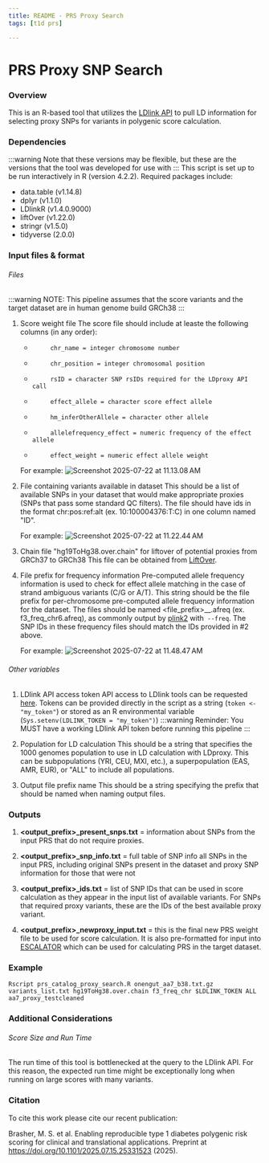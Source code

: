 ```yaml
---
title: README - PRS Proxy Search
tags: [t1d prs]

---
```


# PRS Proxy SNP Search
### Overview
This is an R-based tool that utilizes the [LDlink API](https://ldlink.nih.gov/?tab=home) to pull LD information for selecting proxy SNPs for variants in polygenic score calculation. 

### Dependencies
:::warning
Note that these versions may be flexible, but these are the versions that the tool was developed for use with
:::
This script is set up to be run interactively in R (version 4.2.2). Required packages include:
* data.table (v1.14.8)
* dplyr (v1.1.0)
* LDlinkR (v1.4.0.9000)
* liftOver (v1.22.0)
* stringr (v1.5.0)
* tidyverse (2.0.0)

### Input files & format

###### Files
:::warning
NOTE: This pipeline assumes that the score variants and the target dataset are in human genome build GRCh38
:::
1. Score weight file
    The score file should include at leaste the following columns (in any order):
    *          chr_name = integer chromosome number
    *          chr_position = integer chromosomal position
    *          rsID = character SNP rsIDs required for the LDproxy API call
    *          effect_allele = character score effect allele
    *          hm_inferOtherAllele = character other allele
    *          allelefrequency_effect = numeric frequency of the effect allele
    *          effect_weight = numeric effect allele weight

    For example:
    ![Screenshot 2025-07-22 at 11.13.08 AM](https://hackmd.io/_uploads/S1Icc76Iex.png)

2. File containing variants available in dataset
    This should be a list of available SNPs in your dataset that would make appropriate proxies (SNPs that pass some standard QC filters). The file should have ids in the format chr:pos:ref:alt (ex. 10:100004376:T:C) in one column named "ID".
    
    For example:
    ![Screenshot 2025-07-22 at 11.22.44 AM](https://hackmd.io/_uploads/rkoXaXaLgg.png)

    
3. Chain file "hg19ToHg38.over.chain" for liftover of potential proxies from GRCh37 to GRCh38
    This file can be obtained from [LiftOver](https://hgdownload.cse.ucsc.edu/goldenpath/hg19/liftOver/). 
    
4. File prefix for frequency information
    Pre-computed allele frequency information is used to check for effect allele matching in the case of strand ambiguous variants (C/G or A/T). This string should be the file prefix for per-chromosome pre-computed allele frequency information for the dataset. The files should be named <file_prefix>\_<chr>\_.afreq (ex. f3_freq_chr6.afreq), as commonly output by [plink2](https://www.cog-genomics.org/plink/2.0/) with` --freq`. The SNP IDs in these frequency files should match the IDs provided in #2 above.
    
    For example:
    ![Screenshot 2025-07-22 at 11.48.47 AM](https://hackmd.io/_uploads/S11fQ4aLlg.png)

    
###### Other variables
1. LDlink API access token
    API access to LDlink tools can be requested [here](https://ldlink.nih.gov/?tab=apiaccess). Tokens can be provided directly in the script as a string (`token <- "my_token"`) or stored as an R environmental variable (`Sys.setenv(LDLINK_TOKEN = "my_token")`)
:::warning
Reminder: You MUST have a working LDlink API token before running this pipeline
:::
    
2. Population for LD calculation
    This should be a string that specifies the 1000 genomes population to use in LD calculation with LDproxy. This can be subpopulations (YRI, CEU, MXl, etc.), a superpopulation (EAS, AMR, EUR), or "ALL" to include all populations.
    
3. Output file prefix name
    This should be a string specifying the prefix that should be named when naming output files.

### Outputs
1. **<output_prefix>_present_snps.txt** = information about SNPs from the input PRS that do not require proxies.
    
2. **<output_prefix>_snp_info.txt** = full table of SNP info all SNPs in the input PRS, including original SNPs present in the dataset and proxy SNP information for those that were not

3. **<output_prefix>_ids.txt** = list of SNP IDs that can be used in score calculation as they appear in the input list of available variants. For SNPs that required proxy variants, these are the IDs of the best available proxy variant.

4. **<output_prefix>_newproxy_input.txt** = this is the final new PRS weight file to be used for score calculation. It is also pre-formatted for input into [ESCALATOR](https://github.com/menglin44/ESCALATOR) which can be used for calculating PRS in the target dataset.

### Example
```
Rscript prs_catalog_proxy_search.R onengut_aa7_b38.txt.gz variants_list.txt hg19ToHg38.over.chain f3_freq_chr $LDLINK_TOKEN ALL aa7_proxy_testcleaned
```
    
### Additional Considerations
  
###### Score Size and Run Time
The run time of this tool is bottlenecked at the query to the LDlink API. For this reason, the expected run time might be exceptionally long when running on large scores with many variants.
    
### Citation
    
To cite this work please cite our recent publication: 

Brasher, M. S. et al. Enabling reproducible type 1 diabetes polygenic risk scoring for clinical and translational applications. Preprint at https://doi.org/10.1101/2025.07.15.25331523 (2025).

